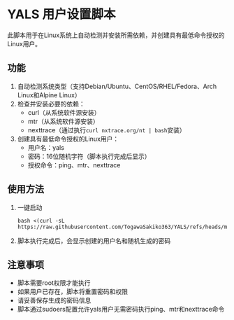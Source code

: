 # YALS 用户设置脚本

此脚本用于在Linux系统上自动检测并安装所需依赖，并创建具有最低命令授权的Linux用户。

## 功能

1. 自动检测系统类型（支持Debian/Ubuntu、CentOS/RHEL/Fedora、Arch Linux和Alpine Linux）
2. 检查并安装必要的依赖：
   - curl（从系统软件源安装）
   - mtr（从系统软件源安装）
   - nexttrace（通过执行`curl nxtrace.org/nt | bash`安装）
3. 创建具有最低命令授权的Linux用户：
   - 用户名：yals
   - 密码：16位随机字符（脚本执行完成后显示）
   - 授权命令：ping、mtr、nexttrace

## 使用方法

1. 一键启动
   ```
   bash <(curl -sL https://raw.githubusercontent.com/TogawaSakiko363/YALS/refs/heads/main/scripts/setup_agent.sh)
   ```
2. 脚本执行完成后，会显示创建的用户名和随机生成的密码

## 注意事项

- 脚本需要root权限才能执行
- 如果用户已存在，脚本将重置密码和权限
- 请妥善保存生成的密码信息
- 脚本通过sudoers配置允许yals用户无需密码执行ping、mtr和nexttrace命令
